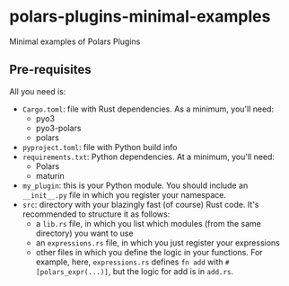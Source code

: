 # polars-plugins-minimal-examples

Minimal examples of Polars Plugins

## Pre-requisites

All you need is:
- `Cargo.toml`: file with Rust dependencies.
  As a minimum, you'll need:
  - pyo3
  - pyo3-polars
  - polars
- `pyproject.toml`: file with Python build info
- `requirements.txt`: Python dependencies. At a minimum, you'll need:
  - Polars
  - maturin
- `my_plugin`: this is your Python module.
  You should include an `__init__.py` file in which you register your namespace.
- `src`: directory with your blazingly fast (of course) Rust code.
  It's recommended to structure it as follows:
  - a `lib.rs` file, in which you list which modules (from the same directory) you want to use
  - an `expressions.rs` file, in which you just register your expressions
  - other files in which you define the logic in your functions. For example,
    here, `expressions.rs` defines `fn add` with `#[polars_expr(...)]`, but the logic for
    add is in `add.rs`.
